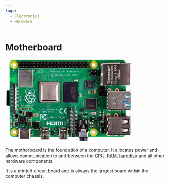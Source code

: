 ```yaml
---
tags:
  - Electronics
  - Hardware
---
```


# Motherboard

<img src="../img/motherboard-pi.jpg" width="400px"/>

The motherboard is the foundation of a computer. It allocates power and allows communication to and between the [CPU](./CPU/Von_Neumann_architecture.md), [RAM](./Memory/Basics.md), [harddisk](/Operating_Systems/Disks.md) and all other hardware components. 

It is a printed circuit board and is always the largest board within the computer chassis. 
